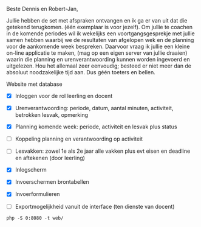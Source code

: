 Beste Dennis en Robert-Jan,

Jullie hebben de set met afspraken ontvangen en ik ga er van uit dat die getekend terugkomen. (één exemplaar is voor jezelf).
Om jullie te coachen in de komende periodes wil ik wekelijks een voortgangsgesprekje met jullie samen hebben waarbij we de resultaten van afgelopen wek en de planning voor de aankomende week bespreken.
Daarvoor vraag ik jullie een kleine on-line applicatie te maken, (mag op een eigen server van jullie draaien) waarin die planning en urenverantwoording kunnen worden ingevoerd en uitgelezen.
Hou het allemaal zeer eenvoudig; besteed er niet meer dan  de absoluut noodzakelijke tijd aan. Dus géén toeters en bellen.

 
Website met database

- [x] Inloggen voor de rol leerling en docent

- [x] Urenverantwoording: periode, datum, aantal minuten, activiteit, betrokken lesvak, opmerking

- [x] Planning komende week: periode, activiteit en lesvak plus status

- [ ] Koppeling planning en verantwoording op activiteit

- [ ] Lesvakken: zowel 1e als 2e jaar alle vakken plus evt eisen en deadline en aftekenen (door leerling)

- [x] Inlogscherm

- [x] Invoerschermen brontabellen

- [x] Invoerformulieren

- [ ] Exportmogelijkheid vanuit de interface (ten dienste van docent)

```
php -S 0:8080 -t web/
```

